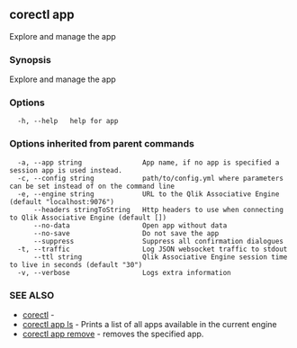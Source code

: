 ## corectl app

Explore and manage the app

### Synopsis

Explore and manage the app

### Options

```
  -h, --help   help for app
```

### Options inherited from parent commands

```
  -a, --app string               App name, if no app is specified a session app is used instead.
  -c, --config string            path/to/config.yml where parameters can be set instead of on the command line
  -e, --engine string            URL to the Qlik Associative Engine (default "localhost:9076")
      --headers stringToString   Http headers to use when connecting to Qlik Associative Engine (default [])
      --no-data                  Open app without data
      --no-save                  Do not save the app
      --suppress                 Suppress all confirmation dialogues
  -t, --traffic                  Log JSON websocket traffic to stdout
      --ttl string               Qlik Associative Engine session time to live in seconds (default "30")
  -v, --verbose                  Logs extra information
```

### SEE ALSO

* [corectl](corectl.md)	 - 
* [corectl app ls](corectl_app_ls.md)	 - Prints a list of all apps available in the current engine
* [corectl app remove](corectl_app_remove.md)	 - removes the specified app.

